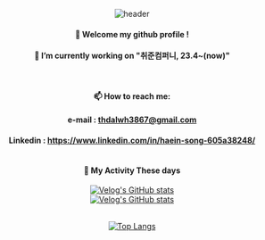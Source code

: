 <div align="center">
  
  
![header](https://capsule-render.vercel.app/api?type=cylinder&height=100&section=header&text=HaeinSong&fontColor=ffffff&fontSize=30&animation=fadeIn&fontAlignY=55&desc=%20&descAlignY=30&descAlign=30)</br>
####  :wave: Welcome my github profile !
####  🔭 I’m currently working on "취준컴퍼니, 23.4~(now)"</br></br></br>
####  📫 How to reach me: </br>
####  e-mail : thdalwh3867@gmail.com</br>
####  Linkedin : https://www.linkedin.com/in/haein-song-605a38248/</br></br>

#### 🌱 My Activity These days
  [![Velog's GitHub stats](https://velog-readme-stats.vercel.app/api?name=thdalwh3867&tag=종합설계&color=dark)](https://github.com/thdalwh3867/velog-readme-stats)</br>
  [![Velog's GitHub stats](https://velog-readme-stats.vercel.app/api?name=thdalwh3867&tag=로켓펀치&color=dark)](https://github.com/thdalwh3867/velog-readme-stats)</br></br>
  
  

[![Top Langs](https://github-readme-stats.vercel.app/api/top-langs/?username=893107&layout=compact)](https://github.com/anuraghazra/github-readme-stats)</br></br>
</div>

<!--
**Serendipity-Song/Serendipity-Song** is a ✨ _special_ ✨ repository because its `README.md` (this file) appears on your GitHub profile.

Here are some ideas to get you started:

- 🔭 I’m currently working on ...
- 🌱 I’m currently learning ...
- 👯 I’m looking to collaborate on ...
- 🤔 I’m looking for help with ...
- 💬 Ask me about ...
- 📫 How to reach me: ...
- 😄 Pronouns: ...
- ⚡ Fun fact: ...
-->
